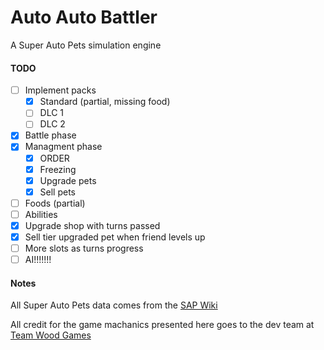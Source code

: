 # Auto Auto Battler

A Super Auto Pets simulation engine

#### TODO
- [ ] Implement packs
    - [x] Standard (partial, missing food)
    - [ ] DLC 1 
    - [ ] DLC 2
- [x] Battle phase
- [x] Managment phase
  - [x] ORDER
  - [x] Freezing
  - [x] Upgrade pets
  - [x] Sell pets
- [ ] Foods (partial)
- [ ] Abilities
- [x] Upgrade shop with turns passed
- [x] Sell tier upgraded pet when friend levels up
- [ ] More slots as turns progress
- [ ] AI!!!!!!!

#### Notes
All Super Auto Pets data comes from the [SAP Wiki](https://superautopets.fandom.com/wiki/Super_Auto_Pets_Wiki)

All credit for the game machanics presented here goes to the dev team at [Team Wood Games](https://teamwoodgames.com/)
